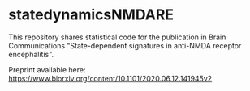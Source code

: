 # statedynamicsNMDARE

This repository shares statistical code for the publication in Brain Communications "State-dependent signatures in anti-NMDA receptor encephalitis".

Preprint available here: https://www.biorxiv.org/content/10.1101/2020.06.12.141945v2


